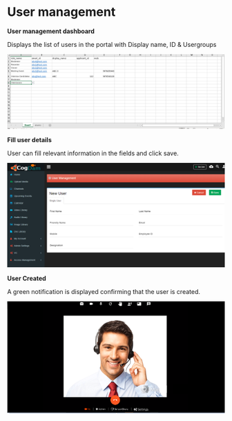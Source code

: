 # User management

**User management dashboard**

Displays the list of users in the portal with Display name, ID & Usergroups

![](../../.gitbook/assets/image%20%2891%29.png)

**Fill user details**

User can fill relevant information in the fields and click save.

![](../../.gitbook/assets/image%20%2818%29.png)

**User Created**

A green notification is displayed confirming that the user is created.

![](../../.gitbook/assets/image%20%2890%29.png)

